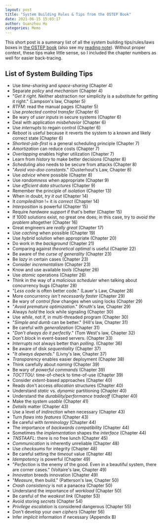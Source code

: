 ```yaml
---
layout: post
title: "System Building Rules & Tips from the OSTEP Book"
date: 2021-06-15 15:03:17
author: Guanzhou Hu
categories: Memo
---
```


This short post is a summary list of all the system building tips/rules/laws boxes in [the OSTEP book](https://pages.cs.wisc.edu/~remzi/OSTEP/) (also see my [reading note](https://www.josehu.com/notes.html)). Without proper context, these tips make little sense, so I included the chapter numbers as well for easier back-tracing.

## List of System Building Tips

- Use *time-sharing* and *space-sharing* (Chapter 4)
- Separate *policy* and *mechanism* (Chapter 4)
- "*Get it right*. Neither abstraction nor simplicity is a substitute for getting it right." (Lampson's law, Chapter 5)
- *RTFM*: read the manual pages (Chapter 5)
- Use *protected control transfer* (Chapter 6)
- Be wary of *user inputs* in secure systems (Chapter 6)
- Deal with application *misbehavior* (Chapter 6)
- Use *interrupts* to regain control (Chapter 6)
- *Reboot* is useful because it reverts the system to a known and likely correct state (Chapter 6)
- *Shortest-job-first* is a general scheduling principle (Chapter 7)
- *Amortization* can reduce costs (Chapter 7)
- *Overlapping* enables higher utilization (Chapter 7)
- Learn from *history* to make better decisions (Chapter 8)
- *Scheduling* also needs to be secure from attacks (Chapter 8)
- "*Avoid voo-doo constants*." (Ousterhout's Law, Chapter 8)
- Use *advice* where possible (Chapter 8)
- Use *randomness* when appropriate (Chapter 9)
- Use *efficient data structures* (Chapter 9)
- Remember the principle of *isolation* (Chapter 13)
- When in doubt, *try it out* (Chapter 14)
- It *compiled/ran* != it is *correct* (Chapter 14)
- *Interposition* is powerful (Chapter 15)
- Require *hardware support* if that's better (Chapter 15)
- If 1000 solutions exist, no great one does; in this case, try to *avoid the problem* altogether (Chapter 16)
- Great engineers are *really great* (Chapter 17)
- Use *caching* when possible (Chapter 19)
- Use *hybrid* solution when appropriate (Chapter 20)
- Do work in the *background* (Chapter 21)
- Comparing against *theoretical optimal* is useful (Chapter 22)
- Be aware of the *curse of generality* (Chapter 23)
- Be *lazy* in certain cases (Chapter 23)
- Consider *incrementalism* (Chapter 23)
- Know and use available *tools* (Chapter 26)
- Use *atomic* operations (Chapter 26)
- Think in the way of a *malicious scheduler* when talking about concurrency bugs (Chapter 28)
- "*Less code* is often better code." (Lauer's Law, Chapter 28)
- More concurrency *isn't necessarily faster* (Chapter 29)
- Be wary of *control flow* changes when using locks (Chapter 29)
- "*Avoid premature optimization*." (Knuth's law, Chapter 29)
- Always *hold* the lock while signaling (Chapter 30)
- Use *while*, not if, in multi-threaded program (Chapter 30)
- "*Simple and dumb* can be better." (Hill's law, Chapter 31)
- Be careful with *generalization* (Chapter 31)
- "*Don't always do it perfectly*." (Tom West's law, Chapter 32)
- Don't *block* in event-based servers. (Chapter 33)
- *Interrupts* not always better than *polling*. (Chapter 36)
- Be aware of disk *sequentiality* (Chapter 37)
- "*It always depends*." (Livny's law, Chapter 37)
- *Transparency* enables easier deployment (Chapter 38)
- Think carefully about *naming* (Chapter 39)
- Be wary of *powerful commands* (Chapter 39)
- *TOCTTOU*: time-of-check to time-of-use (Chapter 39)
- Consider *extent*-based approaches (Chapter 40)
- Reads don't access *allocation* structures (Chapter 40)
- Understand *static* vs. *dynamic* partitioning (Chapter 40)
- Understand the *durability/performance tradeoff* (Chapter 40)
- Make the system *usable* (Chapter 41)
- *Details* matter (Chapter 43)
- Use a level of *indirection* when necessary (Chapter 43)
- Turn *flaws* into *features* (Chapter 43)
- Be careful with *terminology* (Chapter 44)
- The importance of *backwards compatibility* (Chapter 44)
- Sometimes the *implementation* shapes the *interface* (Chapter 44)
- *TNSTAAFL*: there is no free lunch (Chapter 45)
- *Communication* is inherently unreliable (Chapter 48)
- Use *checksums* for integrity (Chapter 48)
- Be careful setting the *timeout* value (Chapter 48)
- *Idempotency* is powerful (Chapter 49)
- "*Perfection* is the enemy of the good. Even in a beautiful system, there are corner cases." (Voltaire's law, Chapter 49)
- *Innovaton* breeds innovation (Chapter 49)
- "*Measure*, then build." (Patterson's law, Chapter 50)
- *Crash consistency* is not a panacea (Chapter 50)
- Understand the importance of *workload* (Chapter 50)
- Be careful of the *weakest link* (Chapter 53)
- Avoid storing *secrets* (Chapter 54)
- *Privilege escalation* is considered dangerous (Chapter 55)
- Don't develop your *own ciphers* (Chapter 56)
- Infer *implicit* information if necessary (Appendix B)
